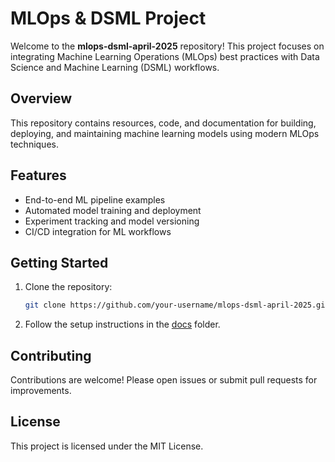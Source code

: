 # MLOps & DSML Project

Welcome to the **mlops-dsml-april-2025** repository! This project focuses on integrating Machine Learning Operations (MLOps) best practices with Data Science and Machine Learning (DSML) workflows.

## Overview

This repository contains resources, code, and documentation for building, deploying, and maintaining machine learning models using modern MLOps techniques.

## Features

- End-to-end ML pipeline examples
- Automated model training and deployment
- Experiment tracking and model versioning
- CI/CD integration for ML workflows

## Getting Started

1. Clone the repository:
    ```bash
    git clone https://github.com/your-username/mlops-dsml-april-2025.git
    ```
2. Follow the setup instructions in the [docs](./docs/) folder.

## Contributing

Contributions are welcome! Please open issues or submit pull requests for improvements.

## License

This project is licensed under the MIT License.
